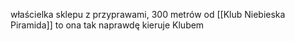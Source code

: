 właścielka sklepu z przyprawami, 300 metrów od [[Klub Niebieska Piramida]]
to ona tak naprawdę kieruje Klubem